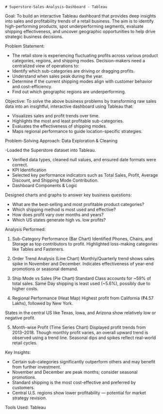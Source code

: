                                                                              # Superstore-Sales-Analysis-Dashboard - Tableau


Goal:
To build an interactive Tableau dashboard that provides deep insights into sales and profitability trends of a retail business. The aim is to identify high-performing products, spot underperforming segments, evaluate shipping effectiveness, and uncover geographic opportunities to help drive strategic business decisions.

Problem Statement:
- The retail store is experiencing fluctuating profits across various product categories, regions, and shipping modes. Decision-makers need a centralized view of operations to:
- Identify which sub-categories are driving or dragging profits.
- Understand when sales peak during the year.
- Determine if the current shipping modes align with customer behavior and cost-efficiency.
- Find out which geographic regions are underperforming.

Objective:
To solve the above business problems by transforming raw sales data into an insightful, interactive dashboard using Tableau that:
- Visualizes sales and profit trends over time.
- Highlights the most and least profitable sub-categories.
- Evaluates the effectiveness of shipping modes.
- Maps regional performance to guide location-specific strategies.

Problem-Solving Approach:
Data Exploration & Cleaning

-Loaded the Superstore dataset into Tableau.
- Verified data types, cleaned null values, and ensured date formats were correct.
- KPI Identification
- Selected key performance indicators such as Total Sales, Profit, Average Discount, and Shipping Mode Contribution.
- Dashboard Components & Logic

Designed charts and graphs to answer key business questions:

- What are the best-selling and most profitable product categories?
- Which shipping method is most used and effective?
- How does profit vary over months and years?
- Which US states generate high vs. low profits?

Analysis Performed:
1. Sub-Category Performance (Bar Chart)
Identified Phones, Chairs, and Storage as top contributors to profit.
Highlighted loss-making categories like Tables and Fasteners.

2. Order Trend Analysis (Line Chart)
Monthly/Quarterly trend shows sales spike in November and December.
Indicates effectiveness of year-end promotions or seasonal demand.

3. Ship Mode vs Sales (Pie Chart)
Standard Class accounts for ~59% of total sales.
Same Day shipping is least used (~5.6%), possibly due to higher costs.

4. Regional Performance (Heat Map)
Highest profit from California (₹4.57 Lakhs), followed by New York.

States in the central US like Texas, Iowa, and Arizona show relatively low or negative profit.

5. Month-wise Profit (Time Series Chart)
Displayed profit trends from 2013–2018.
Though monthly profit varies, an overall upward trend is observed using a trend line.
Seasonal dips and spikes reflect real-world retail cycles.

Key Insights:
- Certain sub-categories significantly outperform others and may benefit from further investment.
- November and December are peak months; consider seasonal promotions.
- Standard shipping is the most cost-effective and preferred by customers.
- Central U.S. regions show lower profitability — potential for market strategy revision.

Tools Used: Tableau

